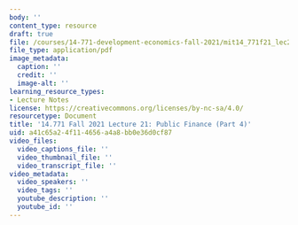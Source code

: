 ```yaml
---
body: ''
content_type: resource
draft: true
file: /courses/14-771-development-economics-fall-2021/mit14_771f21_lec21_pf4.pdf
file_type: application/pdf
image_metadata:
  caption: ''
  credit: ''
  image-alt: ''
learning_resource_types:
- Lecture Notes
license: https://creativecommons.org/licenses/by-nc-sa/4.0/
resourcetype: Document
title: '14.771 Fall 2021 Lecture 21: Public Finance (Part 4)'
uid: a41c65a2-4f11-4656-a4a8-bb0e36d0cf87
video_files:
  video_captions_file: ''
  video_thumbnail_file: ''
  video_transcript_file: ''
video_metadata:
  video_speakers: ''
  video_tags: ''
  youtube_description: ''
  youtube_id: ''
---
```

